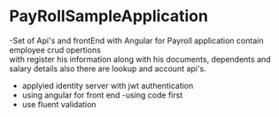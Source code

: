# PayRollSampleApplication 
-Set of Api's and frontEnd with Angular for Payroll application contain employee crud opertions  
with register his information along with his documents, dependents and salary details also there are lookup and account api's.
- applyied identity server with jwt authentication 
- using angular for front end
-using code first
- use fluent validation 
